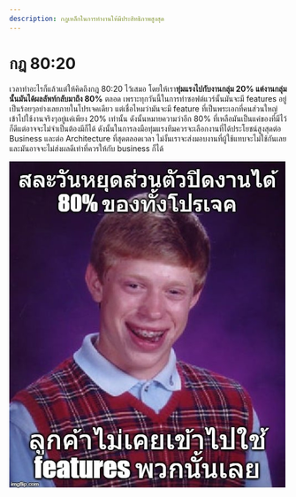 ```yaml
---
description: กฎเหล็กในการทำงานให้มีประสิทธิภาพสูงสุด
---
```


# กฎ 80:20

เวลาทำอะไรก็แล้วแต่ให้คิดถึงกฎ 80:20 ไว้เสมอ โดยให้เรา**ทุ่มแรงไปกับงานกลุ่ม 20% แต่งานกลุ่มนั้นมันได้ผลลัพท์กลับมาถึง 80%** ตลอด เพราะทุกวันนี้ในการทำซอฟต์แวร์นั้นมันจะมี features อยู่เป็นร้อยๆอย่างเลยภายในโปรเจคเดียว แต่เชื่อไหมว่ามันจะมี feature ที่เป็นพระเอกที่คนส่วนใหญ่เข้าไปใช้งานจริงๆอยู่แค่เพียง 20% เท่านั้น ดังนั้นหมายความว่าอีก 80% ที่เหลือมันเป็นแค่ของที่มีไว้ก็ดีแต่อาจจะไม่จำเป็นต้องมีก็ได้ ดังนั้นในการลงมือทุ่มแรงทีมควรจะเลือกงานที่ได้ประโยชน์สูงสุดต่อ Business และต่อ Architecture ที่สุดตลอดเวลา ไม่งั้นเราจะส่งมอบงานที่ผู้ใช้แทบจะไม่ใช้กันเลยและมันอาจจะไม่ส่งผลดีเท่าที่ควรให้กับ business ก็ได้

![](.gitbook/assets/image%20%28146%29.png)

